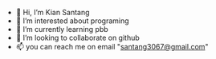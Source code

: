 - 👋 Hi, I’m Kian Santang
- 👀 I’m interested about programing 
- 🌱 I’m currently learning pbb
- 💞️ I’m looking to collaborate on github
- 📫 you can reach me on email "santang3067@gmail.com"

<!---
Yantogalak/Yantogalak is a ✨ special ✨ repository because its `README.md` (this file) appears on your GitHub profile.
You can click the Preview link to take a look at your changes.
--->
